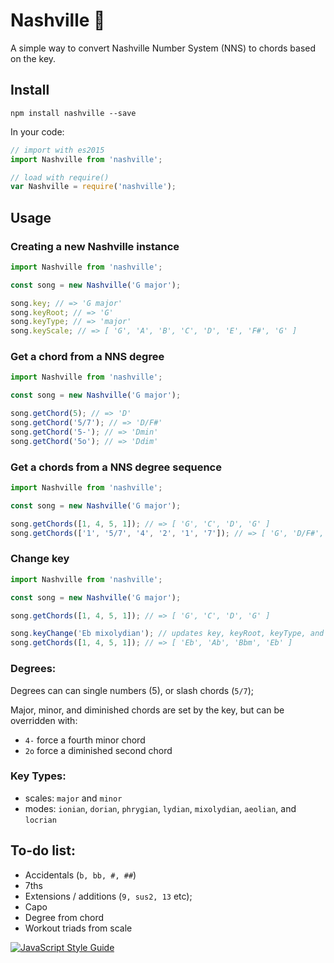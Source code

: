 # Nashville 🎸

A simple way to convert Nashville Number System (NNS) to chords based on the key.

## Install
```
npm install nashville --save
```

In your code:

```js
// import with es2015
import Nashville from 'nashville';

// load with require()
var Nashville = require('nashville');
```

## Usage

### Creating a new Nashville instance
```js
import Nashville from 'nashville';

const song = new Nashville('G major');

song.key; // => 'G major'
song.keyRoot; // => 'G'
song.keyType; // => 'major'
song.keyScale; // => [ 'G', 'A', 'B', 'C', 'D', 'E', 'F#', 'G' ]
```

### Get a chord from a NNS degree
```js
import Nashville from 'nashville';

const song = new Nashville('G major');

song.getChord(5); // => 'D'
song.getChord('5/7'); // => 'D/F#'
song.getChord('5-'); // => 'Dmin'
song.getChord('5o'); // => 'Ddim'
```

### Get a chords from a NNS degree sequence
```js
import Nashville from 'nashville';

const song = new Nashville('G major');

song.getChords([1, 4, 5, 1]); // => [ 'G', 'C', 'D', 'G' ]
song.getChords(['1', '5/7', '4', '2', '1', '7']); // => [ 'G', 'D/F#', 'C', 'Am', 'G', 'F#dim' ]
```

### Change key
```js
import Nashville from 'nashville';

const song = new Nashville('G major');

song.getChords([1, 4, 5, 1]); // => [ 'G', 'C', 'D', 'G' ]

song.keyChange('Eb mixolydian'); // updates key, keyRoot, keyType, and keyScale
song.getChords([1, 4, 5, 1]); // => [ 'Eb', 'Ab', 'Bbm', 'Eb' ]
```

### Degrees:
Degrees can can single numbers (5), or slash chords (`5/7`);

Major, minor, and diminished chords are set by the key, but can be overridden with:
- `4-` force a fourth minor chord
- `2o` force a diminished second chord

### Key Types:
- scales: `major` and `minor`
- modes: `ionian`, `dorian`, `phrygian`, `lydian`, `mixolydian`, `aeolian`, and `locrian`

## To-do list:
- Accidentals (`b, bb, #, ##`)
- 7ths
- Extensions / additions (`9, sus2, 13` etc);
- Capo
- Degree from chord
- Workout triads from scale

[![JavaScript Style Guide](https://cdn.rawgit.com/standard/standard/master/badge.svg)](https://github.com/standard/standard)
